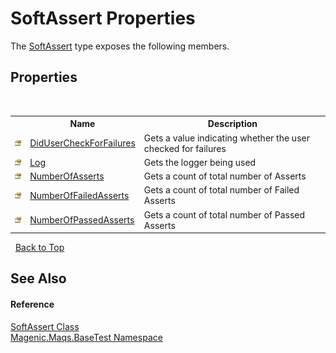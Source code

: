 # SoftAssert Properties
 

The <a href="#/MAQS_5/BaseTest_AUTOGENERATED/SoftAssert_Class">SoftAssert</a> type exposes the following members.


## Properties
&nbsp;<table><tr><th></th><th>Name</th><th>Description</th></tr><tr><td>![Protected property](media/protproperty.gif "Protected property")</td><td><a href="#/MAQS_5/BaseTest_AUTOGENERATED/SoftAssert-DidUserCheckForFailures_Property">DidUserCheckForFailures</a></td><td>
Gets a value indicating whether the user checked for failures</td></tr><tr><td>![Protected property](media/protproperty.gif "Protected property")</td><td><a href="#/MAQS_5/BaseTest_AUTOGENERATED/SoftAssert-Log_Property">Log</a></td><td>
Gets the logger being used</td></tr><tr><td>![Protected property](media/protproperty.gif "Protected property")</td><td><a href="#/MAQS_5/BaseTest_AUTOGENERATED/SoftAssert-NumberOfAsserts_Property">NumberOfAsserts</a></td><td>
Gets a count of total number of Asserts</td></tr><tr><td>![Protected property](media/protproperty.gif "Protected property")</td><td><a href="#/MAQS_5/BaseTest_AUTOGENERATED/SoftAssert-NumberOfFailedAsserts_Property">NumberOfFailedAsserts</a></td><td>
Gets a count of total number of Failed Asserts</td></tr><tr><td>![Protected property](media/protproperty.gif "Protected property")</td><td><a href="#/MAQS_5/BaseTest_AUTOGENERATED/SoftAssert-NumberOfPassedAsserts_Property">NumberOfPassedAsserts</a></td><td>
Gets a count of total number of Passed Asserts</td></tr></table>&nbsp;
<a href="#softassert-properties">Back to Top</a>

## See Also


#### Reference
<a href="#/MAQS_5/BaseTest_AUTOGENERATED/SoftAssert_Class">SoftAssert Class</a><br /><a href="#/MAQS_5/BaseTest_AUTOGENERATED/Magenic-Maqs-BaseTest_Namespace">Magenic.Maqs.BaseTest Namespace</a><br />